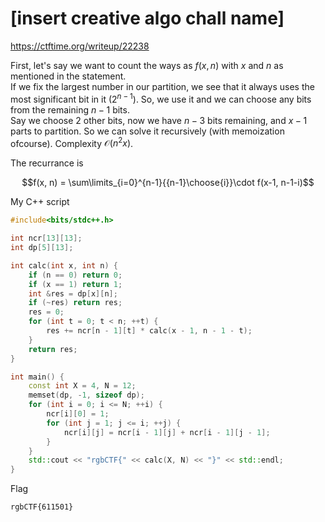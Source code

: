 # [insert creative algo chall name]

<https://ctftime.org/writeup/22238>

First, let's say we want to count the ways as $f(x, n)$ with $x$ and $n$ as mentioned in the statement.  
If we fix the largest number in our partition, we see that it always uses the most significant bit in it ($2^{n-1}$). So, we use it and we can choose any bits from the remaining $n-1$ bits.  
Say we choose 2 other bits, now we have $n-3$ bits remaining, and $x-1$ parts to partition. So we can solve it recursively (with memoization ofcourse). Complexity $\mathcal{O}(n^2x)$.  

The recurrance is

$$f(x, n) = \sum\limits_{i=0}^{n-1}{{n-1}\choose{i}}\cdot f(x-1, n-1-i)$$  

My C++ script

```cpp
#include<bits/stdc++.h>

int ncr[13][13];
int dp[5][13];

int calc(int x, int n) {
    if (n == 0) return 0;
    if (x == 1) return 1;
    int &res = dp[x][n];
    if (~res) return res;
    res = 0;
    for (int t = 0; t < n; ++t) {
        res += ncr[n - 1][t] * calc(x - 1, n - 1 - t);
    }
    return res;
}

int main() {
    const int X = 4, N = 12;
    memset(dp, -1, sizeof dp);
    for (int i = 0; i <= N; ++i) {
        ncr[i][0] = 1;
        for (int j = 1; j <= i; ++j) {
            ncr[i][j] = ncr[i - 1][j] + ncr[i - 1][j - 1];
        }
    }
    std::cout << "rgbCTF{" << calc(X, N) << "}" << std::endl;
}
```

Flag

```txt
rgbCTF{611501}
```
